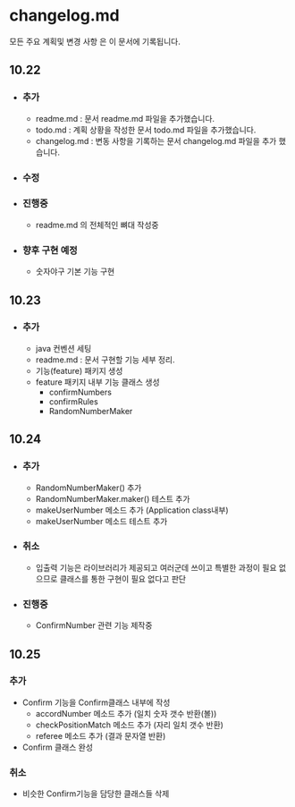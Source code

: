 # changelog.md

모든 주요 계획및 변경 사항 은 이 문서에 기록됩니다.

## **10.22**

- ### 추가
    - readme.md : 문서 readme.md 파일을 추가했습니다.
    - todo.md : 계획 상황을 작성한 문서 todo.md 파일을 추가했습니다.
    - changelog.md : 변동 사항을 기록하는 문서 changelog.md 파일을 추가 했습니다.
- ### 수정

- ### 진행중
    - readme.md 의 전체적인 뼈대 작성중

- ### 향후 구현 예정
    - 숫자야구 기본 기능 구현

## **10.23**

- ### 추가
    - java 컨벤션 세팅
    - readme.md : 문서 구현할 기능 세부 정리.
    - 기능(feature) 패키지 생성
    - feature 패키지 내부 기능 클래스 생성
        - confirmNumbers
        - confirmRules
        - RandomNumberMaker

## **10.24**

- ### 추가
    - RandomNumberMaker() 추가
    - RandomNumberMaker.maker() 테스트 추가
    - makeUserNumber 메소드 추가 (Application class내부)
    - makeUserNumber 메소드 테스트 추가
- ### 취소
    - 입출력 기능은 라이브러리가 제공되고 여러군데 쓰이고 특별한 과정이 필요 없으므로 클래스를 통한 구현이 필요 없다고 판단
- ### 진행중
    - ConfirmNumber 관련 기능 제작중

## 10.25

### 추가

- Confirm 기능을 Confirm클래스 내부에 작성
    - accordNumber 메소드 추가 (일치 숫자 갯수 반환(볼))
    - checkPositionMatch 메소드 추가 (자리 일치 갯수 반환)
    - referee 메소드 추가 (결과 문자열 반환)
- Confirm 클래스 완성

### 취소

- 비슷한 Confirm기능을 담당한 클래스들 삭제 
  
    
